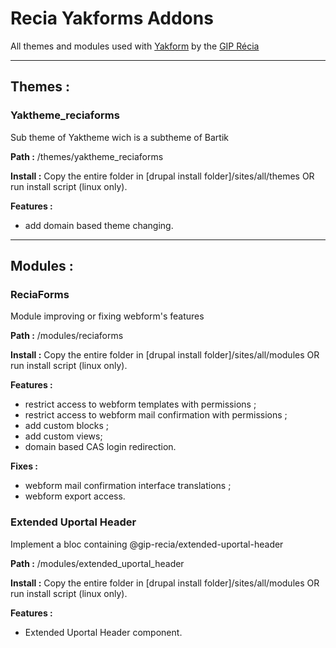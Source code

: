 # Recia Yakforms Addons
All themes and modules used with [Yakform](https://yakforms.org/) by the [GIP Récia](https://www.recia.fr/) 

---

## Themes :
### Yaktheme_reciaforms
Sub theme of Yaktheme wich is a subtheme of Bartik

**Path :** /themes/yaktheme_reciaforms

**Install :** Copy the entire folder in [drupal install folder]/sites/all/themes OR run install script (linux only).

**Features :**
- add domain based theme changing.

---

## Modules :
### ReciaForms
Module improving or fixing webform's features

**Path :** /modules/reciaforms

**Install :** Copy the entire folder in [drupal install folder]/sites/all/modules OR run install script (linux only).

**Features :**
- restrict access to webform templates with permissions ;
- restrict access to webform mail confirmation with permissions ;
- add custom blocks ;
- add custom views;
- domain based CAS login redirection.

**Fixes :**
- webform mail confirmation interface translations ;
- webform export access.

### Extended Uportal Header
Implement a bloc containing @gip-recia/extended-uportal-header

**Path :** /modules/extended_uportal_header

**Install :** Copy the entire folder in [drupal install folder]/sites/all/modules OR run install script (linux only).

**Features :**
- Extended Uportal Header component.
